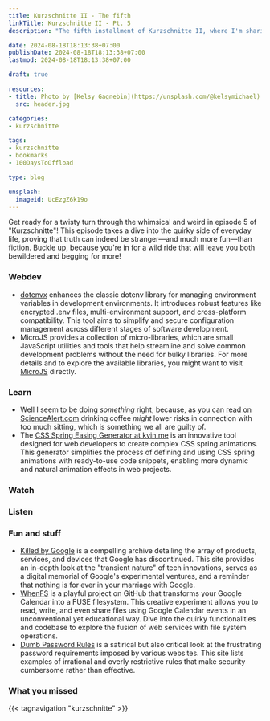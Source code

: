 ```yaml
---
title: Kurzschnitte II - The fifth
linkTitle: Kurzschnitte II - Pt. 5
description: "The fifth installment of Kurzschnitte II, where I'm sharing a collection of articles and tutorials that caught my attention in the past few weeks."

date: 2024-08-18T18:13:38+07:00
publishDate: 2024-08-18T18:13:38+07:00
lastmod: 2024-08-18T18:13:38+07:00

draft: true

resources:
- title: Photo by [Kelsy Gagnebin](https://unsplash.com/@kelsymichael) via [Unsplash](https://unsplash.com/)
  src: header.jpg

categories:
- kurzschnitte

tags:
- kurzschnitte
- bookmarks
- 100DaysToOffload

type: blog

unsplash:
  imageid: UcEzgZ6k19o
---
```


Get ready for a twisty turn through the whimsical and weird in episode 5 of "Kurzschnitte"! This episode takes a dive into the quirky side of everyday life, proving that truth can indeed be stranger—and much more fun—than fiction. Buckle up, because you're in for a wild ride that will leave you both bewildered and begging for more!

### Webdev

* [dotenvx](https://dotenvx.com/) enhances the classic dotenv library for managing environment variables in development environments. It introduces robust features like encrypted .env files, multi-environment support, and cross-platform compatibility. This tool aims to simplify and secure configuration management across different stages of software development.
* MicroJS provides a collection of micro-libraries, which are small JavaScript utilities and tools that help streamline and solve common development problems without the need for bulky libraries. For more details and to explore the available libraries, you might want to visit [MicroJS](https://microjs.com/#) directly.

### Learn

* Well I seem to be doing *something* right, because, as you can [read on ScienceAlert.com](https://www.sciencealert.com/drinking-coffee-may-lower-risk-of-death-from-too-much-sitting) drinking coffee *might* lower risks in connection with too much sitting, which is something we all are guilty of.
* The [CSS Spring Easing Generator at kvin.me](https://www.kvin.me/css-springs) is an innovative tool designed for web developers to create complex CSS spring animations. This generator simplifies the process of defining and using CSS spring animations with ready-to-use code snippets, enabling more dynamic and natural animation effects in web projects.

### Watch

### Listen

### Fun and stuff

* [Killed by Google](https://killedbygoogle.com/) is a compelling archive detailing the array of products, services, and devices that Google has discontinued. This site provides an in-depth look at the "transient nature" of tech innovations, serves as a digital memorial of Google's experimental ventures, and a reminder that nothing is for ever in your marriage with Google.
* [WhenFS](https://github.com/lvkv/whenfs) is a playful project on GitHub that transforms your Google Calendar into a FUSE filesystem. This creative experiment allows you to read, write, and even share files using Google Calendar events in an unconventional yet educational way. Dive into the quirky functionalities and codebase to explore the fusion of web services with file system operations.
* [Dumb Password Rules](https://dumbpasswordrules.com/sites/) is a satirical but also critical look at the frustrating password requirements imposed by various websites. This site lists examples of irrational and overly restrictive rules that make security cumbersome rather than effective.

### What you missed

{{< tagnavigation "kurzschnitte" >}}
